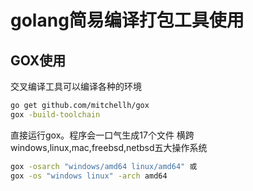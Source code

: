 # golang简易编译打包工具使用

## GOX使用

交叉编译工具可以编译各种的环境

```bash
go get github.com/mitchellh/gox
gox -build-toolchain
```

直接运行gox。程序会一口气生成17个文件
横跨windows,linux,mac,freebsd,netbsd五大操作系统

```bash
gox -osarch "windows/amd64 linux/amd64" 或
gox -os "windows linux" -arch amd64
```
